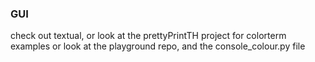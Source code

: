 ### GUI
check out textual,
or look at the prettyPrintTH project for colorterm examples
or look at the playground repo, and the console_colour.py file